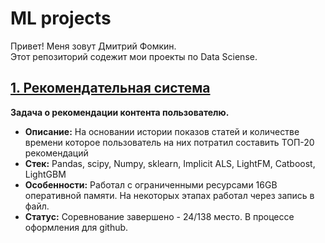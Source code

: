 # ML projects
Привет! Меня зовут Дмитрий Фомкин.  
Этот репозиторий содежит мои проекты по Data Sciense.

## [1. Рекомендательная система](https://github.com/Difroz/ML_projects/tree/main/Rec_sys_topics_vk_cup)
 __Задача о рекомендации контента пользователю.__
 * __Описание:__ На основании истории показов статей и количестве времени которое пользователь на них потратил составить ТОП-20 рекомендаций
 * __Стек:__ Pandas, scipy, Numpy, sklearn, Implicit ALS, LightFM, Catboost, LightGBM 
 * __Особенности:__ Работал с ограниченными ресурсами 16GB оперативной памяти. На некоторых этапах работал через запись в файл.
 * __Статус:__ Соревнование завершено - 24/138 место. В процессе оформления для github.
